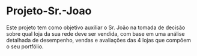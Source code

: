 # Projeto-Sr.-Joao
Este projeto tem como objetivo auxiliar o Sr. João na tomada de decisão sobre qual loja da sua rede deve ser vendida, com base em uma análise detalhada de desempenho, vendas e avaliações das 4 lojas que compõem o seu portfólio.

